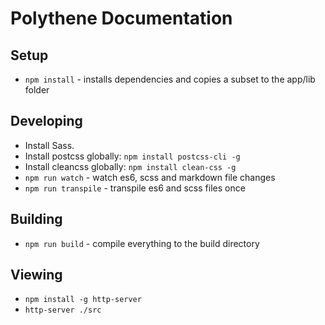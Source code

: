 # Polythene Documentation

## Setup

* `npm install` - installs dependencies and copies a subset to the app/lib folder

## Developing

* Install Sass.
* Install postcss globally: `npm install postcss-cli -g`
* Install cleancss globally: `npm install clean-css -g`
* `npm run watch` - watch es6, scss and markdown file changes
* `npm run transpile` - transpile es6 and scss files once

## Building

* `npm run build` - compile everything to the build directory

## Viewing

* `npm install -g http-server`
* `http-server ./src`
